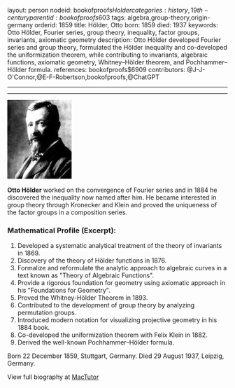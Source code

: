 layout: person
nodeid: bookofproofs$Holder
categories: history,19th-century
parentid: bookofproofs$603
tags: algebra,group-theory,origin-germany
orderid: 1859
title: Hölder, Otto
born: 1859
died: 1937
keywords: Otto Hölder, Fourier series, group theory, inequality, factor groups, invariants, axiomatic geometry
description: Otto Hölder developed Fourier series and group theory, formulated the Hölder inequality and co-developed the uniformization theorem, while contributing to invariants, algebraic functions, axiomatic geometry, Whitney–Hölder theorem, and Pochhammer–Hölder formula.
references: bookofproofs$6909
contributors: @J-J-O'Connor,@E-F-Robertson,bookofproofs,@ChatGPT

---



---

![Holder.jpg](https://github.com/bookofproofs/bookofproofs.github.io/blob/main/_sources/_assets/images/portraits/Holder.jpg?raw=true)

**Otto Hölder** worked on the convergence of Fourier series and in 1884 he discovered the inequality now named after him. He became interested in group theory through Kronecker and Klein and proved the uniqueness of the factor groups in a composition series.

### Mathematical Profile (Excerpt):
1. Developed a systematic analytical treatment of the theory of invariants in 1869.
2. Discovery of the theory of Hölder functions in 1876.
3. Formalize and reformulate the analytic approach to algebraic curves in a text known as "Theory of Algebraic Functions".
4. Provide a rigorous foundation for geometry using axiomatic approach in his "Foundations for Geometry".
5. Proved the Whitney-Hölder Theorem in 1893.
6. Contributed to the development of group theory by analyzing permutation groups.
7. Introduced modern notation for visualizing projective geometry in his 1884 book.
8. Co-developed the uniformization theorem with Felix Klein in 1882.
9. Derived the well-known Pochhammer–Hölder formula.

Born 22 December 1859, Stuttgart, Germany. Died 29 August 1937, Leipzig, Germany.

View full biography at [MacTutor](https://mathshistory.st-andrews.ac.uk/Biographies/Holder/)
